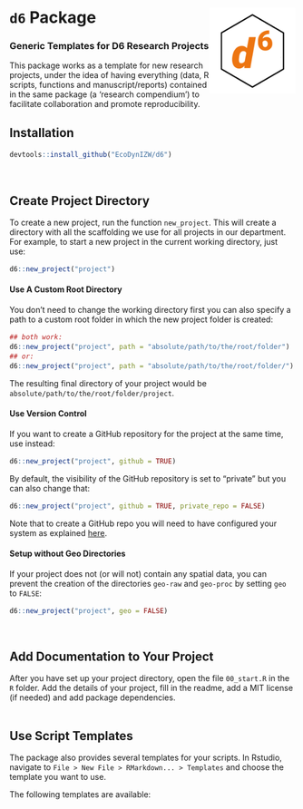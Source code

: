 
# `d6` Package <img src='man/figures/hexlogo_pure.png' align="right" height="151.5" /></a>

### Generic Templates for D6 Research Projects

This package works as a template for new research projects, under the
idea of having everything (data, R scripts, functions and
manuscript/reports) contained in the same package (a ‘research
compendium’) to facilitate collaboration and promote reproducibility.

## Installation

``` r
devtools::install_github("EcoDynIZW/d6")
```

<br>

## Create Project Directory

To create a new project, run the function `new_project`. This will
create a directory with all the scaffolding we use for all projects in
our department. For example, to start a new project in the current
working directory, just use:

``` r
d6::new_project("project")
```

#### Use A Custom Root Directory

You don’t need to change the working directory first you can also
specify a path to a custom root folder in which the new project folder
is created:

``` r
## both work:
d6::new_project("project", path = "absolute/path/to/the/root/folder")
## or:
d6::new_project("project", path = "absolute/path/to/the/root/folder/")
```

The resulting final directory of your project would be
`absolute/path/to/the/root/folder/project`.

#### Use Version Control

If you want to create a GitHub repository for the project at the same
time, use instead:

``` r
d6::new_project("project", github = TRUE)
```

By default, the visibility of the GitHub repository is set to “private”
but you can also change that:

``` r
d6::new_project("project", github = TRUE, private_repo = FALSE)
```

Note that to create a GitHub repo you will need to have configured your
system as explained
[here](http://www.rdocumentation.org/packages/devtools/functions/use_github).

#### Setup without Geo Directories

If your project does not (or will not) contain any spatial data, you can
prevent the creation of the directories `geo-raw` and `geo-proc` by
setting `geo` to `FALSE`:

``` r
d6::new_project("project", geo = FALSE)
```

<br>

## Add Documentation to Your Project

After you have set up your project directory, open the file `00_start.R`
in the `R` folder. Add the details of your project, fill in the readme,
add a MIT license (if needed) and add package dependencies. <br><br>

## Use Script Templates

The package also provides several templates for your scripts. In
Rstudio, navigate to `File > New File > RMarkdown... > Templates` and
choose the template you want to use.

The following templates are available:
